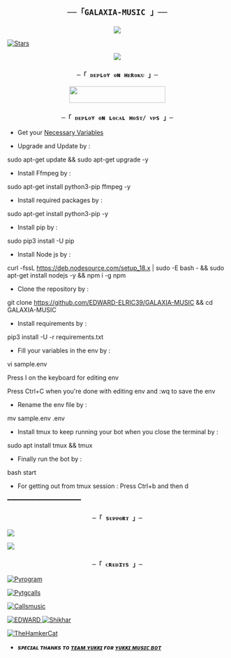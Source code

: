 <h2 align="center">

    ──「GALAXIA-MUSIC 」──

</h2>

<p align="center">

  <img src="https://telegra.ph/file/69f9b56451fc7a128c97e.jpg">

</p>

<p align="center">

<a href="https://github.com/EDWARD-ELRIC39/GALAXIA-MUSIC/stargazers"><img src="https://img.shields.io/github.com/EDWARD-ELRIC39/GALAXIA-MUSIC?color=black&logo=github&logoColor=black&style=for-the-badge" alt="Stars" /></a>









</p>

<p align="center">

  <img src="https://telegra.ph/file/47236615299ba61730249.jpg">

</p>

<h3 align="center">

    ─「 ᴅᴇᴩʟᴏʏ ᴏɴ ʜᴇʀᴏᴋᴜ 」─

</h3>

<p align="center"><a href="https://dashboard.heroku.com/new?template=https://github.com/EDWARD-ELRIC39/GALAXIA-MUSIC"> <img src="https://img.shields.io/badge/Deploy%20On%20Heroku-black?style=for-the-badge&logo=heroku" width="220" height="38.45"/></a></p>

<h3 align="center">

    ─「 ᴅᴇᴩʟᴏʏ ᴏɴ ʟᴏᴄᴀʟ ʜᴏsᴛ/ ᴠᴘs 」─

</h3>

- Get your [Necessary Variables](https://github.com/AnonymousX1025/AnonXMusic/blob/master/sample.env)

- Upgrade and Update by :

sudo apt-get update && sudo apt-get upgrade -y

- Install Ffmpeg by :

sudo apt-get install python3-pip ffmpeg -y

- Install required packages by :

sudo apt-get install python3-pip -y

- Install pip by :

sudo pip3 install -U pip

- Install Node js by :

curl -fssL https://deb.nodesource.com/setup_18.x | sudo -E bash - && sudo apt-get install nodejs -y && npm i -g npm

- Clone the repository by :

git clone https://github.com/EDWARD-ELRIC39/GALAXIA-MUSIC && cd GALAXIA-MUSIC 

- Install requirements by :

pip3 install -U -r requirements.txt

- Fill your variables in the env by :

vi sample.env<br>

Press I on the keyboard for editing env<br>

Press Ctrl+C when you're done with editing env and :wq to save the env<br>

- Rename the env file by :

mv sample.env .env

- Install tmux to keep running your bot when you close the terminal by :

sudo apt install tmux && tmux

- Finally run the bot by :

bash start

- For getting out from tmux session : Press Ctrl+b and then d<br>

━━━━━━━━━━━━━━━━━━━━

<h3 align="center">

    ─「 sᴜᴩᴩᴏʀᴛ 」─

</h3>

<p align="center">

<a href="https://t.me/DARK_COUNCIL"><img src="https://img.shields.io/badge/-Support%20Group-blue.svg?style=for-the-badge&logo=Telegram"></a>

</p>

<p align="center">

<a href="https://t.me/GALAXIA_X_UPDATES"><img src="https://img.shields.io/badge/-Support%20Channel-blue.svg?style=for-the-badge&logo=Telegram"></a>

</p>

<h3 align="center">

    ─「 ᴄʀᴇᴅɪᴛs 」─

</h3>

<p align="center">

<a href="https://github.com/pyrogram/pyrogram"> <img src="https://img.shields.io/badge/Pyrogram-black?style=for-the-badge&logo=github" alt="Pyrogram" /> </a>

<a href="https://github.com/pytgcalls/pytgcalls"> <img src="https://img.shields.io/badge/PyTgCalls-black?style=for-the-badge&logo=github" alt="Pytgcalls" /> </a>

<a href="https://github.com/Callsmusic"> <img src="https://img.shields.io/badge/CallsMusic-black?style=for-the-badge&logo=github" alt="Callsmusic" /> </a>

<a href="https://github.com/EDWARD-ELRIC39"> <img src="https://img.shields.io/badge/EDWARD-black?style=for-the-badge&logo=github" alt="EDWARD" /> </a>
<a href="https://github.com/NotReallyShikhar"> <img src="https://img.shields.io/badge/Shikhar-black?style=for-the-badge&logo=github" alt="Shikhar" /> </a>

<a href="https://github.com/TheHamkerCat"> <img src="https://img.shields.io/badge/TheHamkerCat-black?style=for-the-badge&logo=github" alt="TheHamkerCat" /> </a>

</p>

- <b> _sᴩᴇᴄɪᴀʟ ᴛʜᴀɴᴋs ᴛᴏ [ᴛᴇᴀᴍ ʏᴜᴋᴋɪ](https://github.com/TeamYukki) ғᴏʀ [ʏᴜᴋᴋɪ ᴍᴜsɪᴄ ʙᴏᴛ](https://github.com/TeamYukki/YukkiMusicBot)_ </b>
